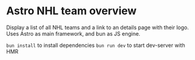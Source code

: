 # Astro NHL team overview

Display a list of all NHL teams and a link to an details page with their logo. Uses Astro as main framework, and bun as JS engine.

`bun install` to install dependencies
`bun run dev` to start dev-server with HMR